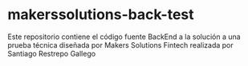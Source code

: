 # makerssolutions-back-test
Este repositorio contiene el código fuente BackEnd a la solución a una prueba técnica diseñada por Makers Solutions Fintech realizada por Santiago Restrepo Gallego
